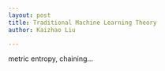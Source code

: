 ```yaml
---
layout: post
title: Traditional Machine Learning Theory
author: Kaizhao Liu

---
```


metric entropy, chaining...




